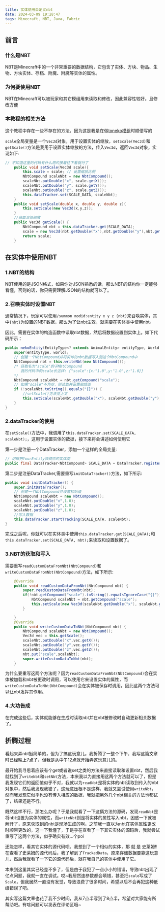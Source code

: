 ---title: 实体使用自定义nbtdate: 2024-03-09 19:28:47tags: Minecraft, NBT, Java, Fabric---## 前言### 什么是NBTNBT是Minecraft中的一个非常重要的数据结构，它包含了实体、方块、物品、生物、方块实体、存档、附魔、附魔等实体的属性。### 为何要使用NBTNBT在Minecraft可以被玩家和其它模组用来读取和修改，因此兼容性较好，且修改方便### 本教程的相关方法这个教程中存在一些不存在的方法，因为这是我是在做[toneko模组](https://github.com/csneko/toneko)时顺便写的`scale`全局变量是一个`Vec3d`对象，用于设置实体的缩放，`setScale(Vec3d)`和`getScale()`方法是我用于设置实体缩放的方法，传入`Vec3d`，返回`Vec3d`对象，实现如下:```java// 不知道这里的代码有什么用的接着往下看就行了    public void setScale(Vec3d scale){        this.scale = scale; // 设置缩放比例        NbtCompound scaleNbt = new NbtCompound();        scaleNbt.putDouble("x", scale.getX());        scaleNbt.putDouble("y", scale.getY());        scaleNbt.putDouble("z", scale.getZ());        this.dataTracker.set(SCALE_DATA, scaleNbt);    }    public void setScale(double x, double y, double z){        this.setScale(new Vec3d(x,y,z));    }    //获取渲染缩放    public Vec3d getScale() {        NbtCompound nbt = this.dataTracker.get(SCALE_DATA);        scale = new Vec3d(nbt.getDouble("x"),nbt.getDouble("y"),nbt.getDouble("z"));        return scale;    }```## 在实体中使用NBT### 1.NBT的结构NBT使用的是JSON格式，如果你对JSON熟悉的话，那么NBT的结构你一定能够看懂，否则的话，你只需要理解JSON的结构就可以了。### 2.召唤实体时设置NBT通常情况下，玩家可以使用`/summon modid:entity x y z {nbt}`来召唤实体，其中`{nbt}`为设置的NBT数据，那么为了让nbt生效，就需要在实体类中使用nbt。因此，需要在实体的构造函数中读取nbt数据，然后将数据设置到实体上。如下代码所示：```javapublic nekoEntity(EntityType<? extends AnimalEntity> entityType, World world) {    super(entityType, world);    // 创建一个NbtCompound并将实体的nbt数据写入到这个NbtCompound中    NbtCompound nbt = this.writeNbt(new NbtCompound());    /* 获取名为"scale"的子NbtCompound       我的代码中的scale长这样: {"scale":{x:"1.0",y:"1.0",z:"1.0}}         */    NbtCompound scaleNbt = nbt.getCompound("scale");    // 如果"scale"不为空，则读取并设置缩放值    if (!scaleNbt.toString().equals("{}")) {        //setScale()方法见上文        this.setScale(scaleNbt.getDouble("x"), scaleNbt.getDouble("y"), scaleNbt.getDouble("z"));    }}```### 2.dataTracker的使用在`setScale()`方法中，我调用了`this.dataTracker.set(SCALE_DATA, scaleNbt);`，这用于设置实体的数据，接下来将会讲述如何使用它第一步是注册一个DataTracker，添加一个这样的全局变量:```java// 记得把YourEntity换成你的实体类public final DataTracker<NbtCompound> SCALE_DATA = DataTracker.registerData(YourEntity.class, TrackedDataHandlerRegistry.NBT_COMPOUND);```第二步是注册DataTracker,需要重写`initDataTracker()`方法，如下所示:```javapublic void initDataTracker() {    super.initDataTracker();    // 创建一个NbtCompound并设置初始值    NbtCompound scaleNbt = new NbtCompound();    scaleNbt.putDouble("x",1.0);    scaleNbt.putDouble("y",1.0);    scaleNbt.putDouble("z",1.0);    //写入数据    this.dataTracker.startTracking(SCALE_DATA, scaleNbt);}```完成之后呢，你就可以在实体类中使用`this.dataTracker.get(SCALE_DATA);`和`this.dataTracker.set(SCALE_DATA, nbt);`来读取和设置数据了。### 3.NBT的获取和写入需要重写`readCustomDataFromNbt(NbtCompound)`和`writeCustomDataFromNbt(NbtCompound)`方法，如下所示:```java    @Override    public void readCustomDataFromNbt(NbtCompound nbt) {        super.readCustomDataFromNbt(nbt);        if(!nbt.getCompound("scale").toString().equalsIgnoreCase("{}")) {            NbtCompound scaleNbt = nbt.getCompound("scale");            this.setScale(new Vec3d(scaleNbt.getDouble("x"), scaleNbt.getDouble("y"), scaleNbt.getDouble("z")));        }    }    @Override    public void writeCustomDataToNbt(NbtCompound nbt) {        NbtCompound scaleNbt = new NbtCompound();        Vec3d vec = this.getScale();        scaleNbt.putDouble("x",vec.getX());        scaleNbt.putDouble("y",vec.getY());        scaleNbt.putDouble("z",vec.getZ());        nbt.put("scale",scaleNbt);        super.writeCustomDataToNbt(nbt);    }```为什么要重写这两个方法呢？因为`readCustomDataFromNbt(NbtCompound)`会在实体被加载和nbt被更改时调用，可以使用它来设置实体的属性，而`writeCustomDataToNbt(NbtCompound)`会在实体被保存时调用，因此这两个方法可以让nbt发挥其作用。### 4.大功告成在完成这些后，实体就能够在生成时读取nbt并在nbt被修改时自动更新相关数据了。## 折腾过程看起来弄nbt挺简单的，但为了搞这玩意儿，我折腾了一整个下午，我写这篇文章时已经晚上7点了，但我是从中午12点就开始弄这玩意儿的。最开始我寻思着应该有个get或者说set之类的方法来直接读取和设置nbt，然后我就找到了`writeNbt`和`setNbt`方法，本来我以为直接用这两个方法就可以了，但是我发现它们的返回值似乎不对，我就以为`readNbt`是将实体的nbt读取到传入的nbt对象中，然后我发现我错了，这玩意压根不是这样，我就又尝试使用`writeNbt`，然而我发现它似乎也没有传入相应的数据，我就把另外几个nbt相关的方法也都试了，结果还是不行。既然这样不行，那怎么办呢？于是我就看了一下这俩方法的源码，发现`readNbt`是将nbt设置为实体的属性，而`writeNbt`则是将实体的属性写入nbt，困惑一下就被解开了，原来获取到的nbt是现场生成的啊，之前我一直以为nbt在实体属性更改时顺带更改的，这一下我懂了，于是乎在查看了一下其它实体的源码后，我就尝试重写了这两个方法，似乎确实有效...个poi还能怎样，看其它实体的源代码呗。我想到了一个相似的实体，那 就 是 史莱姆!!在查看了史莱姆的源代码后，我了解到了`TrackedData`，原来存储数据要靠这玩意儿，然后我就看了一下它的源代码后，就在我自己的实体中使用了它。本来到这里其实已经差不多了，但是由于我犯了一点小小的错误，导致nbt出现了亿点问题，我就一直在调试。哎~我居然连参数都会填错，甚至把`scale`写成了`Scale`，但我居然一直没有发觉，导致浪费了很多时间，希望以后不会再犯这种低级错误了吧。其实写这篇文章也花了我不少时间，我从7点半写到了8点半，希望对大家能有所帮助吧。有啥问题可以发表在评论区哦~